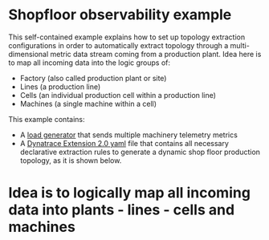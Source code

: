 # Shopfloor observability example

This self-contained example explains how to set up topology extraction configurations in order to automatically extract topology through a multi-dimensional metric data stream coming from a production plant.
Idea here is to map all incoming data into the logic groups of:
- Factory (also called production plant or site)
- Lines (a production line)
- Cells (an individual production cell within a production line)
- Machines (a single machine within a cell)

This example contains:
- A [load generator](sf-generator.py) that sends multiple machinery telemetry metrics
- A [Dynatrace Extension 2.0 yaml](extension.yaml) file that contains all necessary declarative extraction rules to generate a dynamic shop floor production topology, as it is shown below. 

# Idea is to logically map all incoming data into plants - lines - cells and machines